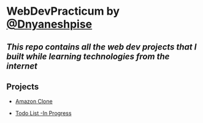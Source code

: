 # WebDevPracticum by [@Dnyaneshpise](https://github.com/Dnyaneshpise)


## _This repo contains all the web dev projects that I built while learning technologies from the internet_

## Projects 
- [Amazon Clone ](https://dnyaneshpise.github.io/WebDevPracticum/amazon-clone)

- [Todo List -In Progress](https://dnyaneshpise.github.io/WebDevPracticum/to-do-list)

